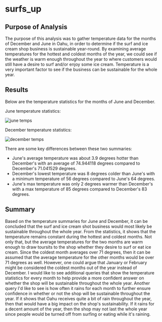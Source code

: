 # surfs_up

## Purpose of Analysis
The purpose of this analysis was to gather temperature data for the months of December and June in Oahu, in order to determine if the surf and ice cream shop business is sustainable year-round. By examining average temperatures for the hottest and coldest months of the year, we could see if the weather is warm enough throughout the year to where customers would still have a desire to surf and/or enjoy some ice cream. Temperature is a very important factor to see if the business can be sustainable for the whole year. 


## Results
Below are the temperature statistics for the months of June and December.

June temperature statistics:

![june temps](https://user-images.githubusercontent.com/75760493/112801289-54c89f80-9036-11eb-81d6-ea59ab7b6865.PNG)


December temperature statistics:

![december temps](https://user-images.githubusercontent.com/75760493/112801276-4da19180-9036-11eb-9c17-f6bbc9b36108.PNG)

There are some key differences between these two summaries: 
- June's average temperature was about 3.9 degrees hotter than December's with an average of 74.944118 degrees compared to December's 71.041529 degrees. 
- December's lowest temperature was 8 degrees colder than June's with a minimum temperature of 56 degrees compared to June's 64 degrees. 
- June's max temperature was only 2 degrees warmer than December's with a max temperature of 85 degrees compared to December's 83 degrees. 


## Summary
Based on the temperature summaries for June and December, it can be concluded that the surf and ice cream shot business would most likely be sustainable throughout the whole year. From the statistics, it shows that the temperature remains constant during the hottest and coldest months. Not only that, but the average temperatures for the two months are warm enough to draw toursits to the shop whether they desire to surf or eat ice cream. Since the coldest month averages over 71 degrees, then it can be assumed that the average temperature for the other months would be over 71 degrees as well. However, one could argue that January or February might be considered the coldest months out of the year instead of December. I would like to see additional queries that show the temperature statistics for every month to help provide a more confident answer on whether the shop will be sustainable throughout the whole year. Another query I'd like to see is how often it rains for each month to further ensure confidence in whether or not the shop will be sustainable throughout the year. If it shows that Oahu receives quite a bit of rain throughout the year, then that would have a big impact on the shop's sustainability. If it rains for a decent amount of the year, then the shop may not last the whole year since people would be turned off from surfing or eating while it's raining. 
